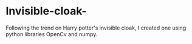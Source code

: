 # Invisible-cloak-

Following the trend on Harry potter's invisible cloak, I created one using python libraries OpenCv and numpy.

